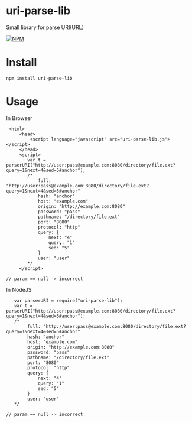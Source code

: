 # uri-parse-lib

Small library for parse URI(URL)

[![NPM](https://nodei.co/npm/uri-parse-lib.png?downloads=true&downloadRank=true&stars=true)](https://nodei.co/npm/uri-parse-lib/)

# Install

    npm install uri-parse-lib
    
# Usage   

 In Browser
    
     <html>
         <head>
             <script language="javascript" src="uri-parse-lib.js"></script>
         </head>
         <script>
            var t = parserURI("http://user:pass@example.com:8080/directory/file.ext?query=1&next=4&sed=5#anchor");
            /*
                full: "http://user:pass@example.com:8080/directory/file.ext?query=1&next=4&sed=5#anchor"
                hash: "anchor"
                host: "example.com"
                origin: "http://example.com:8080"
                password: "pass"
                pathname: "/directory/file.ext"
                port: "8080"
                protocol: "http"
                query: {
                    next: "4"
                    query: "1"
                    sed: "5"
                }
                user: "user"
            */
         </script>
         
    // param == null -> incorrect       
    
 In NodeJS 
    
       var parserURI = require("uri-parse-lib");
       var t = parserURI("http://user:pass@example.com:8080/directory/file.ext?query=1&next=4&sed=5#anchor");
       /*
            full: "http://user:pass@example.com:8080/directory/file.ext?query=1&next=4&sed=5#anchor"
            hash: "anchor"
            host: "example.com"
            origin: "http://example.com:8080"
            password: "pass"
            pathname: "/directory/file.ext"
            port: "8080"
            protocol: "http"
            query: {
                next: "4"
                query: "1"
                sed: "5"
            }
            user: "user"
       */
    
    // param == null -> incorrect 
    
   